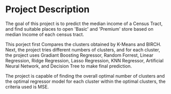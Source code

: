 # Project Description
The goal of this project is to predict the median income of a Census Tract, and find suitable places to open 'Basic' and 'Premium' store based on median Income of each census tract.

This porject first Compares the clusters obtained by K-Means and BIRCH.
Next, the project tries different numbers of clusters, and for each cluster, the project uses Gradiant Boosting Regressor, Random Forrest, Linear Regression, Ridge Regression, Lasso Regression, KNN Regressor, Artificial Neural Network, and Decision Tree to make final prediction.

The project is capable of finding the overall optimal number of clusters and the optimal regressor model for each cluster within the optimal clusters, the criteria used is MSE.
